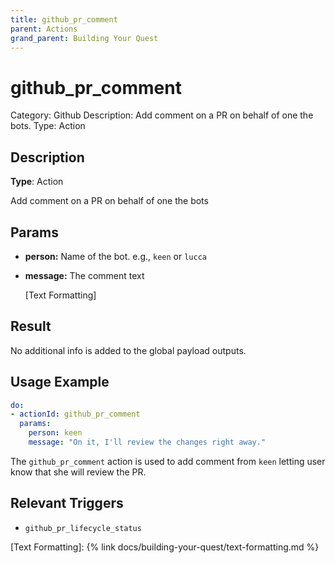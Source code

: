 ```yaml
---
title: github_pr_comment
parent: Actions
grand_parent: Building Your Quest
---
```


# github_pr_comment

Category: Github
Description: Add comment on a PR on behalf of one the bots.
Type: Action

## Description

**Type**: Action

Add comment on a PR on behalf of one the bots

## Params

- **person:** Name of the bot. e.g., `keen` or `lucca`
- **message:** The comment text
    
    [Text Formatting]
    

## Result

No additional info is added to the global payload outputs.

## Usage Example

```yaml
do:          
- actionId: github_pr_comment
  params:
    person: keen
    message: "On it, I'll review the changes right away."
```

The `github_pr_comment` action is used to add comment from `keen` letting user know that she will review the PR.

## Relevant Triggers

- `github_pr_lifecycle_status`

[Text Formatting]: {% link docs/building-your-quest/text-formatting.md %}